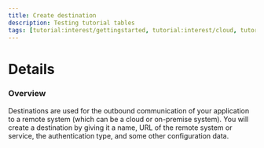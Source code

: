 ```yaml
---
title: Create destination
description: Testing tutorial tables
tags: [tutorial:interest/gettingstarted, tutorial:interest/cloud, tutorial:product/hcp, tutorial:technology/java]
---
```


# Details

### Overview
Destinations are used for the outbound communication of your application to a remote system (which can be a cloud or on-premise system). You will create a destination by giving it a name, URL of the remote system or service, the authentication type, and some other configuration data.

